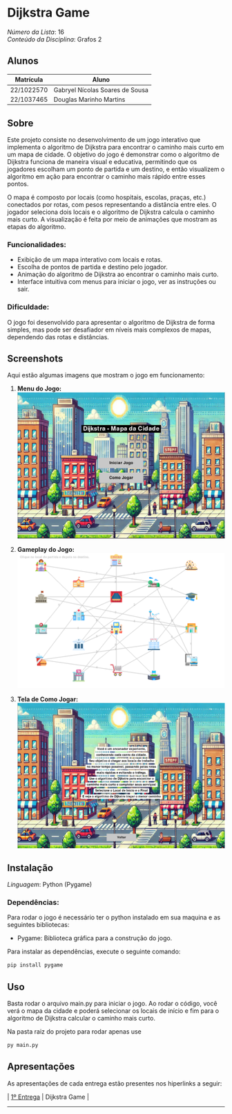 # Dijkstra Game

*Número da Lista*: 16<br>
*Conteúdo da Disciplina*: Grafos 2<br>

## Alunos
| Matrícula | Aluno |
| -- | -- |
| 22/1022570 | Gabryel Nícolas Soares de Sousa |
| 22/1037465 | Douglas Marinho Martins |

## Sobre
Este projeto consiste no desenvolvimento de um jogo interativo que implementa o algoritmo de Dijkstra para encontrar o caminho mais curto em um mapa de cidade. O objetivo do jogo é demonstrar como o algoritmo de Dijkstra funciona de maneira visual e educativa, permitindo que os jogadores escolham um ponto de partida e um destino, e então visualizem o algoritmo em ação para encontrar o caminho mais rápido entre esses pontos.

O mapa é composto por locais (como hospitais, escolas, praças, etc.) conectados por rotas, com pesos representando a distância entre eles. O jogador seleciona dois locais e o algoritmo de Dijkstra calcula o caminho mais curto. A visualização é feita por meio de animações que mostram as etapas do algoritmo.

### Funcionalidades:
- Exibição de um mapa interativo com locais e rotas.
- Escolha de pontos de partida e destino pelo jogador.
- Animação do algoritmo de Dijkstra ao encontrar o caminho mais curto.
- Interface intuitiva com menus para iniciar o jogo, ver as instruções ou sair.

### Dificuldade:
O jogo foi desenvolvido para apresentar o algoritmo de Dijkstra de forma simples, mas pode ser desafiador em níveis mais complexos de mapas, dependendo das rotas e distâncias.

## Screenshots
Aqui estão algumas imagens que mostram o jogo em funcionamento:

1. **Menu do Jogo:**
   ![Menu](assets/MENU.jpeg)

2. **Gameplay do Jogo:**
   ![Game](assets/GAME.png)

3. **Tela de Como Jogar:**
   ![Como Jogar](assets/COMOJOGAR.jpeg)

## Instalação
*Linguagem*: Python (Pygame)

### Dependências:
Para rodar o jogo é necessário ter o python instalado em sua maquina e as seguintes bibliotecas:
- Pygame: Biblioteca gráfica para a construção do jogo.

Para instalar as dependências, execute o seguinte comando:
```bash
pip install pygame
```

## Uso
Basta rodar o arquivo main.py para iniciar o jogo. Ao rodar o código, você verá o mapa da cidade e poderá selecionar os locais de início e fim para o algoritmo de Dijkstra calcular o caminho mais curto.

Na pasta raiz do projeto para rodar apenas use
```bash
py main.py
```

## Apresentações

As apresentações de cada entrega estão presentes nos hiperlinks a seguir:

| [1º Entrega](https://youtu.be/qyiYN-fiM3w?si=oefVVOtYeHa6r2TN) | Dijkstra Game |

---




